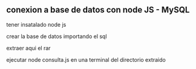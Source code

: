 conexion a base de datos con node JS - MySQL
----------------------------------------
tener insatalado node js

crear la base de datos importando el sql

extraer aqui el rar

ejecutar node consulta.js en una terminal del directorio extraido
